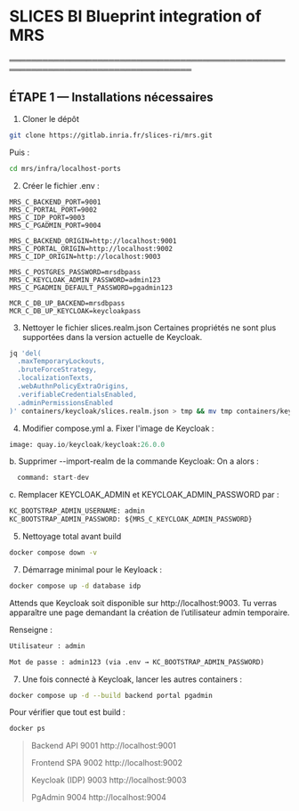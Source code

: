 # SLICES BI Blueprint integration of MRS

═══════════════════════════════════════════════════════════════════════════════════
## ÉTAPE 1 — Installations nécessaires

1. Cloner le dépôt
```bash
git clone https://gitlab.inria.fr/slices-ri/mrs.git
```
Puis :
```bash
cd mrs/infra/localhost-ports
```

2. Créer le fichier .env :
```env
MRS_C_BACKEND_PORT=9001
MRS_C_PORTAL_PORT=9002
MRS_C_IDP_PORT=9003
MRS_C_PGADMIN_PORT=9004

MRS_C_BACKEND_ORIGIN=http://localhost:9001
MRS_C_PORTAL_ORIGIN=http://localhost:9002
MRS_C_IDP_ORIGIN=http://localhost:9003

MRS_C_POSTGRES_PASSWORD=mrsdbpass
MRS_C_KEYCLOAK_ADMIN_PASSWORD=admin123
MRS_C_PGADMIN_DEFAULT_PASSWORD=pgadmin123

MCR_C_DB_UP_BACKEND=mrsdbpass
MCR_C_DB_UP_KEYCLOAK=keycloakpass
```

3. Nettoyer le fichier slices.realm.json
Certaines propriétés ne sont plus supportées dans la version actuelle de Keycloak. 
```bash
jq 'del(
  .maxTemporaryLockouts,
  .bruteForceStrategy,
  .localizationTexts,
  .webAuthnPolicyExtraOrigins,
  .verifiableCredentialsEnabled,
  .adminPermissionsEnabled
)' containers/keycloak/slices.realm.json > tmp && mv tmp containers/keycloak/slices.realm.json
```

4. Modifier compose.yml
a. Fixer l'image de Keycloak :
```python
image: quay.io/keycloak/keycloak:26.0.0
```

b. Supprimer --import-realm de la commande Keycloak:
On a alors :
```python
  command: start-dev
```

c. Remplacer KEYCLOAK_ADMIN et KEYCLOAK_ADMIN_PASSWORD par :
```python
KC_BOOTSTRAP_ADMIN_USERNAME: admin
KC_BOOTSTRAP_ADMIN_PASSWORD: ${MRS_C_KEYCLOAK_ADMIN_PASSWORD}
```

5. Nettoyage total avant build
```bash
docker compose down -v
```

7. Démarrage minimal pour le Keyloack :
```bash
docker compose up -d database idp
```
Attends que Keycloak soit disponible sur http://localhost:9003. Tu verras apparaître une page demandant la création de l’utilisateur admin temporaire.

Renseigne :
```python
Utilisateur : admin
```
```python
Mot de passe : admin123 (via .env → KC_BOOTSTRAP_ADMIN_PASSWORD)
```

7. Une fois connecté à Keycloak, lancer les autres containers :
```bash
docker compose up -d --build backend portal pgadmin
```

Pour vérifier que tout est build :
```bash
docker ps
```
> Backend API	9001	http://localhost:9001	
>
> Frontend SPA	9002	http://localhost:9002	
> 
> Keycloak (IDP)	9003	http://localhost:9003	
> 
> PgAdmin	9004	http://localhost:9004	

